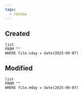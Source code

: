 ```yaml
---
tags:
  - review
---
```

## Created
```dataview
list
FROM ""
WHERE file.cday = date(2025-09-07)
```
## Modified
```dataview
list
FROM ""
WHERE file.mday = date(2025-09-07)
```